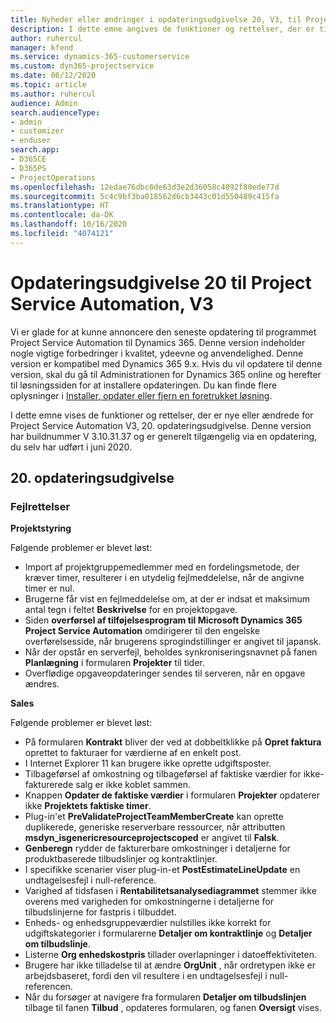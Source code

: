 ```yaml
---
title: Nyheder eller ændringer i opdateringsudgivelse 20, V3, til Project Service Automation
description: I dette emne angives de funktioner og rettelser, der er tilgængelige i opdateringsudgivelse 20 til Project Service Automation, V3
author: ruhercul
manager: kfend
ms.service: dynamics-365-customerservice
ms.custom: dyn365-projectservice
ms.date: 06/12/2020
ms.topic: article
ms.author: ruhercul
audience: Admin
search.audienceType:
- admin
- customizer
- enduser
search.app:
- D365CE
- D365PS
- ProjectOperations
ms.openlocfilehash: 12edae76dbc6de63d3e2d36058c4092f80ede77d
ms.sourcegitcommit: 5c4c9bf3ba018562d6cb3443c01d550489c415fa
ms.translationtype: HT
ms.contentlocale: da-DK
ms.lasthandoff: 10/16/2020
ms.locfileid: "4074121"
---
```

# <a name="project-service-automation-update-release-20-v3"></a>Opdateringsudgivelse 20 til Project Service Automation, V3

Vi er glade for at kunne annoncere den seneste opdatering til programmet Project Service Automation til Dynamics 365. Denne version indeholder nogle vigtige forbedringer i kvalitet, ydeevne og anvendelighed. Denne version er kompatibel med Dynamics 365 9.x. Hvis du vil opdatere til denne version, skal du gå til Administrationen for Dynamics 365 online og herefter til løsningssiden for at installere opdateringen. Du kan finde flere oplysninger i [Installer, opdater eller fjern en foretrukket løsning](https://docs.microsoft.com/power-platform/admin/install-remove-preferred-solution).

I dette emne vises de funktioner og rettelser, der er nye eller ændrede for Project Service Automation V3, 20. opdateringsudgivelse. Denne version har buildnummer V 3.10.31.37 og er generelt tilgængelig via en opdatering, du selv har udført i juni 2020.

## <a name="update-release-20"></a>20. opdateringsudgivelse

### <a name="bug-fixes"></a>Fejlrettelser

**Projektstyring**

Følgende problemer er blevet løst:

- Import af projektgruppemedlemmer med en fordelingsmetode, der kræver timer, resulterer i en utydelig fejlmeddelelse, når de angivne timer er nul.
- Brugerne får vist en fejlmeddelelse om, at der er indsat et maksimum antal tegn i feltet **Beskrivelse** for en projektopgave.
- Siden **overførsel af tilføjelsesprogram til Microsoft Dynamics 365 Project Service Automation** omdirigerer til den engelske overførelsesside, når brugerens sprogindstillinger er angivet til japansk.
- Når der opstår en serverfejl, beholdes synkroniseringsnavnet på fanen **Planlægning** i formularen **Projekter** til tider.
- Overflødige opgaveopdateringer sendes til serveren, når en opgave ændres.

**Sales**

Følgende problemer er blevet løst:

- På formularen **Kontrakt** bliver der ved at dobbeltklikke på **Opret faktura** oprettet to fakturaer for værdierne af en enkelt post.
- I Internet Explorer 11 kan brugere ikke oprette udgiftsposter.
- Tilbageførsel af omkostning og tilbageførsel af faktiske værdier for ikke-fakturerede salg er ikke koblet sammen.
- Knappen **Opdater de faktiske værdier** i formularen **Projekter** opdaterer ikke **Projektets faktiske timer**.
- Plug-in'et **PreValidateProjectTeamMemberCreate** kan oprette duplikerede, generiske reserverbare ressourcer, når attributten **msdyn_isgenericresourceprojectscoped** er angivet til **Falsk**.
- **Genberegn** rydder de fakturerbare omkostninger i detaljerne for produktbaserede tilbudslinjer og kontraktlinjer.
- I specifikke scenarier viser plug-in-et **PostEstimateLineUpdate** en undtagelsesfejl i null-reference.
- Varighed af tidsfasen i **Rentabilitetsanalysediagrammet** stemmer ikke overens med varigheden for omkostningerne i detaljerne for tilbudslinjerne for fastpris i tilbuddet.
- Enheds- og enhedsgruppeværdier nulstilles ikke korrekt for udgiftskategorier i formularerne **Detaljer om kontraktlinje** og **Detaljer om tilbudslinje**.
- Listerne **Org enhedskostpris** tillader overlapninger i datoeffektiviteten.
- Brugere har ikke tilladelse til at ændre **OrgUnit** , når ordretypen ikke er arbejdsbaseret, fordi den vil resultere i en undtagelsesfejl i null-referencen.
- Når du forsøger at navigere fra formularen **Detaljer om tilbudslinjen** tilbage til fanen **Tilbud** , opdateres formularen, og fanen **Oversigt** vises.
